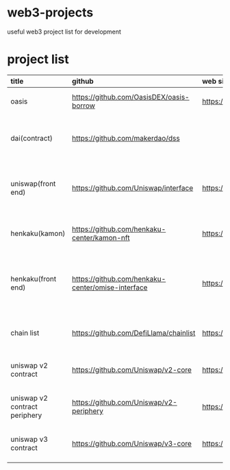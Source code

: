 # web3-projects

useful web3 project list for development

# project list

| title                         | github                                            | web site                   | language                      | comment                                                                             |
| :---------------------------- | :------------------------------------------------ | :------------------------- | :---------------------------- | :---------------------------------------------------------------------------------- |
| oasis                         | https://github.com/OasisDEX/oasis-borrow          | https://oasis.app/         | next.js react                 | famous defi app for maker dao                                                       |
| dai(contract)                 | https://github.com/makerdao/dss                   |                            | solidity                      | basic stable coin contract. architecture is [here](https://docs.makerdao.com/).     |
| uniswap(front end)            | https://github.com/Uniswap/interface              | https://app.uniswap.org/   | react                         | simple dex front end. functions are swap, pool and vote                             |
| henkaku(kamon)                | https://github.com/henkaku-center/kamon-nft       | https://omise.henkaku.org/ | hardhat solidity              | need to mint 1000 henkaku token                                                     |
| henkaku(front end)            | https://github.com/henkaku-center/omise-interface | https://omise.henkaku.org/ | next.js react chakra-ui wagmi | front end of mint site which can mint member ship nft and goods                     |
| chain list                    | https://github.com/DefiLlama/chainlist            | https://chainlist.org/     | next.js react material-ui     | sample to add network to wallet                                                     |
| uniswap v2 contract           | https://github.com/Uniswap/v2-core                | https://app.uniswap.org/   | waffle solidity chai          | dex contract. v2 docs are [here](https://docs.uniswap.org/protocol/V2/introduction) |
| uniswap v2 contract periphery | https://github.com/Uniswap/v2-periphery           | https://app.uniswap.org/   | waffle solidity chai          | dex contract. v2 docs are [here](https://docs.uniswap.org/protocol/V2/introduction) |
| uniswap v3 contract           | https://github.com/Uniswap/v3-core                | https://app.uniswap.org/   | hardhat solidity              | dex contract. v3 docs are [here](https://docs.uniswap.org/protocol/introduction)    |
